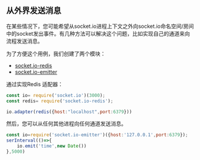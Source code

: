 ## 从外界发送消息

在某些情况下，您可能希望从socket.io进程上下文之外向socket.io命名空间/房间中的socket发出事件。有几种方法可以解决这个问题，比如实现自己的通道来向流程发送消息。

为了方便这个用例，我们创建了两个模块：

- [socket.io-redis](https://github.com/socketio/socket.io-redis)
- [socket.io-emitter](https://github.com/socketio/socket.io-emitter)

通过实现Redis 适配器：

```js
const io= require('socket.io')(3000);
const redis= require('socket.io-redis');

io.adapter(redis({host:"localhost",port:6379}))
```

然后，您可以从任何其他进程向任何通道发送消息。

```js
const io=require('socket.io-emitter')({host:'127.0.0.1',port:6379});
serInterval(()=>{
    io.emit('time',new Date())
},5000)
```

